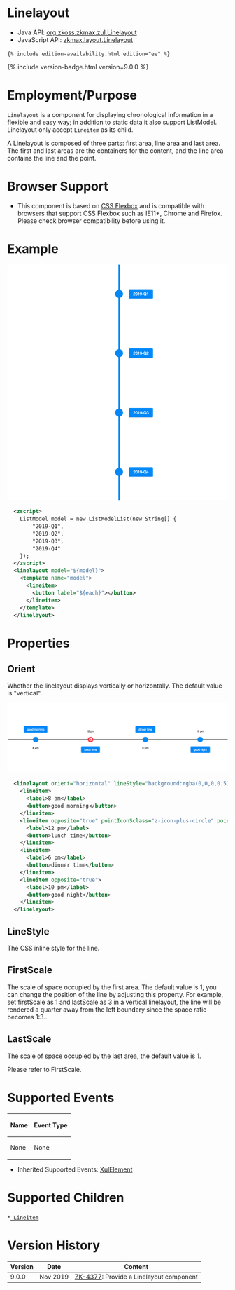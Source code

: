 

# Linelayout

- Java API: [org.zkoss.zkmax.zul.Linelayout](https://www.zkoss.org/javadoc/latest/zk/org/zkoss/zkmax/zul/Linelayout.html)
- JavaScript API: [zkmax.layout.Linelayout](https://www.zkoss.org/javadoc/latest/jsdoc/classes/zkmax.layout.Linelayout.html)

`{% include edition-availability.html edition="ee" %}`

{% include version-badge.html version=9.0.0 %}

# Employment/Purpose

`Linelayout` is a component for displaying chronological information in
a flexible and easy way; in addition to static data it also support
ListModel. Linelayout only accept `Lineitem` as its child.

A Linelayout is composed of three parts: first area, line area and last
area. The first and last areas are the containers for the content, and
the line area contains the line and the point.

# Browser Support

- This component is based on [CSS Flexbox](https://developer.mozilla.org/en-US/docs/Web/CSS/flex) and is
  compatible with browsers that support CSS Flexbox such as IE11+,
  Chrome and Firefox. Please check browser compatibility before using
  it.

# Example

![](/zk_component_ref/images/Linelayout-1.png)

```xml
  <zscript>
    ListModel model = new ListModelList(new String[] {
        "2019-Q1",
        "2019-Q2",
        "2019-Q3",
        "2019-Q4"
    });
  </zscript>
  <linelayout model="${model}">
    <template name="model">
      <lineitem>
        <button label="${each}"></button>
      </lineitem>
    </template>
  </linelayout>
```

# Properties

## Orient

Whether the linelayout displays vertically or horizontally. The default
value is "vertical".

![](/zk_component_ref/images/Linelayout-3.png)

```xml
  <linelayout orient="horizontal" lineStyle="background:rgba(0,0,0,0.5)" >
    <lineitem>
      <label>8 am</label>
      <button>good morning</button>
    </lineitem>
    <lineitem opposite="true" pointIconSclass="z-icon-plus-circle" pointStyle="background: #FF4051">
      <label>12 pm</label>
      <button>lunch time</button>
    </lineitem>
    <lineitem>
      <label>6 pm</label>
      <button>dinner time</button>
    </lineitem>
    <lineitem opposite="true">
      <label>10 pm</label>
      <button>good night</button>
    </lineitem>
  </linelayout>
```

## LineStyle

The CSS inline style for the line.

## FirstScale

The scale of space occupied by the first area. The default value is 1,
you can change the position of the line by adjusting this property. For
example, set firstScale as 1 and lastScale as 3 in a vertical
linelayout, the line will be rendered a quarter away from the left
boundary since the space ratio becomes 1:3..

## LastScale

The scale of space occupied by the last area, the default value is 1.

Please refer to FirstScale.

# Supported Events

<table>
<thead>
<tr class="header">
<th><center>
<p>Name</p>
</center></th>
<th><center>
<p>Event Type</p>
</center></th>
</tr>
</thead>
<tbody>
<tr class="odd">
<td><p>None</p></td>
<td><p>None</p></td>
</tr>
</tbody>
</table>

- Inherited Supported Events: [ XulElement]({{site.baseurl}}/zk_component_ref/base_components/xulelement#Supported_Events)

# Supported Children

`*`[` Lineitem`]({{site.baseurl}}/zk_component_ref/lineitem)

# Version History



| Version | Date     | Content                                                                             |
|---------|----------|-------------------------------------------------------------------------------------|
| 9.0.0   | Nov 2019 | [ZK-4377](https://tracker.zkoss.org/browse/ZK-4377): Provide a Linelayout component |


